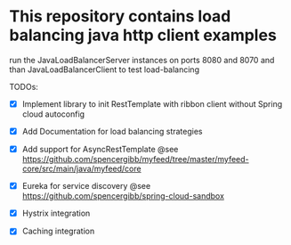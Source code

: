 # This repository contains load balancing java http client examples

run the JavaLoadBalancerServer instances on ports 8080 and 8070 and than JavaLoadBalancerClient to test load-balancing

TODOs:
- [x] Implement library to init RestTemplate with ribbon client without Spring cloud autoconfig 
- [x] Add Documentation for load balancing strategies
- [x] Add support for AsyncRestTemplate  @see https://github.com/spencergibb/myfeed/tree/master/myfeed-core/src/main/java/myfeed/core
- [x] Eureka for service discovery  @see https://github.com/spencergibb/spring-cloud-sandbox
- [x] Hystrix integration
- [x] Caching integration

